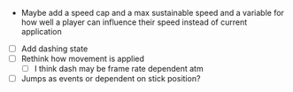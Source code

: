 - Maybe add a speed cap and a max sustainable speed and a variable for how well a player can influence their speed instead of current application 
- [ ] Add dashing state
- [ ] Rethink how movement is applied
	- [ ] I think dash may be frame rate dependent atm
- [ ] Jumps as events or dependent on stick position?
